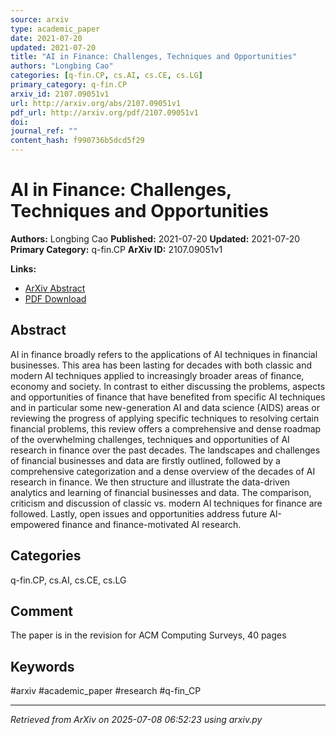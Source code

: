 ```yaml
---
source: arxiv
type: academic_paper
date: 2021-07-20
updated: 2021-07-20
title: "AI in Finance: Challenges, Techniques and Opportunities"
authors: "Longbing Cao"
categories: [q-fin.CP, cs.AI, cs.CE, cs.LG]
primary_category: q-fin.CP
arxiv_id: 2107.09051v1
url: http://arxiv.org/abs/2107.09051v1
pdf_url: http://arxiv.org/pdf/2107.09051v1
doi:
journal_ref: ""
content_hash: f990736b5dcd5f29
---
```


# AI in Finance: Challenges, Techniques and Opportunities

**Authors:** Longbing Cao
**Published:** 2021-07-20
**Updated:** 2021-07-20
**Primary Category:** q-fin.CP
**ArXiv ID:** 2107.09051v1

**Links:**
- [ArXiv Abstract](http://arxiv.org/abs/2107.09051v1)
- [PDF Download](http://arxiv.org/pdf/2107.09051v1)


## Abstract

AI in finance broadly refers to the applications of AI techniques in
financial businesses. This area has been lasting for decades with both classic
and modern AI techniques applied to increasingly broader areas of finance,
economy and society. In contrast to either discussing the problems, aspects and
opportunities of finance that have benefited from specific AI techniques and in
particular some new-generation AI and data science (AIDS) areas or reviewing
the progress of applying specific techniques to resolving certain financial
problems, this review offers a comprehensive and dense roadmap of the
overwhelming challenges, techniques and opportunities of AI research in finance
over the past decades. The landscapes and challenges of financial businesses
and data are firstly outlined, followed by a comprehensive categorization and a
dense overview of the decades of AI research in finance. We then structure and
illustrate the data-driven analytics and learning of financial businesses and
data. The comparison, criticism and discussion of classic vs. modern AI
techniques for finance are followed. Lastly, open issues and opportunities
address future AI-empowered finance and finance-motivated AI research.

## Categories

q-fin.CP, cs.AI, cs.CE, cs.LG



## Comment

The paper is in the revision for ACM Computing Surveys, 40 pages


## Keywords

#arxiv #academic_paper #research #q-fin_CP

---
*Retrieved from ArXiv on 2025-07-08 06:52:23 using arxiv.py*
